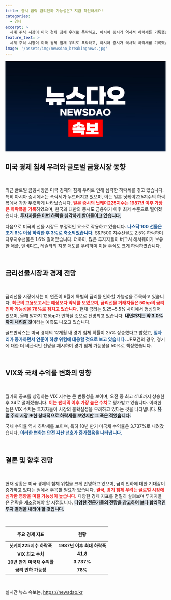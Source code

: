 ```yaml
---
title: 증시 급락 금리인하 가능성은? 지금 확인하세요!
categories:
  - 경제
excerpt: >
  세계 주식 시장이 미국 경제 침체 우려로 폭락하고, 아시아 증시가 역사적 하락세를 기록했습니다. 금리선물 거래자들은 연준의 금리 인하 가능성을 높게 보고 있으며, 미국채 금리는 1년 만에 최저 수준에 도달했습니다.
feature_text: >
  세계 주식 시장이 미국 경제 침체 우려로 폭락하고, 아시아 증시가 역사적 하락세를 기록했습니다. 금리선물 거래자들은 연준의 금리 인하 가능성을 높게 보고 있으며, 미국채 금리는 1년 만에 최저 수준에 도달했습니다.
image: '/assets/img/newsdao_breakingnews.jpg'
---
```


<p><img src="/assets/img/newsdao_breakingnews.jpg" alt="koreaapp 속보" /></p>

<h2 data-ke-size="size26">미국 경제 침체 우려와 글로벌 금융시장 동향</h2>

<p data-ke-size="size16">&nbsp;</p>

<p data-ke-size="size16">최근 글로벌 금융시장은 미국 경제의 침체 우려로 인해 심각한 하락세를 겪고 있습니다. 특히 아시아 증시에서는 폭락세가 두드러지고 있으며, 이는 일본 닛케이225지수의 하락폭에서 가장 뚜렷하게 나타났습니다. <b><span style="color: #ee2323;">일본 증시의 닛케이225지수는 1987년 이후 가장 큰 하락폭을 기록</span></b>하였으며, 한국과 대만의 증시도 금융위기 이후 최저 수준으로 떨어졌습니다. <b><span style="background-color: #21538527;">투자자들은 이번 하락을 심각하게 받아들이고 있습니다.</span></b> </p>

<p data-ke-size="size16">다음으로 미국의 선물 시장도 부정적인 요소로 작용하고 있습니다. <b><span style="color: #1a5490;">나스닥 100 선물은 초기 6% 이상 하락한 후 3%로 축소되었습니다.</span></b> S&P500 지수선물도 2.5% 하락하며 다우지수선물은 1.6% 떨어졌습니다. 더욱이, 많은 투자자들이 버크셔 해서웨이가 보유한 애플, 엔비디드, 테슬라의 지분 매도를 우려하며 이들 주식도 크게 하락하였습니다. </p>

<p data-ke-size="size16">&nbsp;</p>

<h2 data-ke-size="size26">금리선물시장과 경제 전망</h2>

<p data-ke-size="size16">&nbsp;</p>

<p data-ke-size="size16">금리선물 시장에서는 미 연준이 9월에 특별히 금리를 인하할 가능성을 주목하고 있습니다. <b><span style="color: #ee2323;">최근의 고용보고서는 예상보다 약세를 보였으며, 금리선물 거래자들은 50bp의 금리 인하 가능성을 78%로 점치고 있습니다.</span></b> 현재 금리는 5.25~5.5% 사이에서 형성되어 있으며, 올해 말까지 125bp가 인하될 것으로 전망되고 있습니다. <b><span style="background-color: #21538527;">내년까지는 약 3.0%까지 내려갈 것</span></b>이라는 예측도 나오고 있습니다. </p>

<p data-ke-size="size16">골드만삭스는 미국 경제의 12개월 내 경기 침체 확률이 25% 상승했다고 밝혔고, <b><span style="color: #1a5490;">일자리가 증가하면서 연준이 하방 위험에 대응할 것으로 보고 있습니다.</span></b> JP모건의 경우, 경기에 대한 더 비관적인 전망을 제시하며 경기 침체 가능성을 50%로 책정했습니다. </p>

<p data-ke-size="size16">&nbsp;</p>

<h2 data-ke-size="size26">VIX와 국채 수익률 변화의 영향</h2>

<p data-ke-size="size16">&nbsp;</p>

<p data-ke-size="size16">월가의 공포를 상징하는 VIX 지수는 큰 변동성을 보이며, 오전 중 최고 41.8까지 상승한 후 34로 떨어졌습니다. <b><span style="color: #ee2323;">이는 팬데믹 이후 가장 높은 수치</span></b>로 평가받고 있습니다. 이러한 높은 VIX 수치는 투자자들이 시장의 불확실성을 우려하고 있다는 것을 나타냅니다. <b><span style="background-color: #21538527;">유럽 주식 시장 또한 상대적으로 하락세를 보였지만 그 폭은 적었습니다.</span></b> </p>

<p data-ke-size="size16">국채 수익률 역시 하락세를 보이며, 특히 10년 만기 미국채 수익률은 3.737%로 내려갔습니다. <b><span style="color: #1a5490;">이러한 변화는 안전 자산 선호가 증가했음을 나타냅니다.</span></b> </p>

<p data-ke-size="size16">&nbsp;</p>

<h2 data-ke-size="size26">결론 및 향후 전망</h2>

<p data-ke-size="size16">&nbsp;</p>

<p data-ke-size="size16">현재 상황은 미국 경제의 침체 위험을 크게 반영하고 있으며, 금리 인하에 대한 기대감이 증가하고 있다는 점에서 주목할 필요가 있습니다. <b><span style="color: #ee2323;">결국, 경기 침체 우려는 글로벌 시장에 심각한 영향을 미칠 가능성이 높습니다.</span></b> 다양한 경제 지표를 면밀히 살펴보며 투자자들은 전략을 재조정해야 할 시점입니다. <b><span style="background-color: #21538527;">다양한 전문가들의 전망을 참고하여 보다 합리적인 투자 결정을 내려야 할 것입니다.</span></b> </p>

<p data-ke-size="size16">&nbsp;</p>

<table style="border-collapse: collapse; width: 100%;">
    <thead>
        <tr>
            <th style="text-align: center; height: 40px;"><b>주요 경제 지표</b></th>
            <th style="text-align: center; height: 40px;"><b>현황</b></th>
        </tr>
    </thead>
    <tbody>
        <tr>
            <td style="text-align: center; height: 17px;"><b>닛케이225지수 하락폭</b></td>
            <td style="text-align: center; height: 17px;"><b>1987년 이후 최대 하락폭</b></td>
        </tr>
        <tr>
            <td style="text-align: center; height: 17px;"><b>VIX 최고 수치</b></td>
            <td style="text-align: center; height: 17px;"><b>41.8</b></td>
        </tr>
        <tr>
            <td style="text-align: center; height: 17px;"><b>10년 만기 미국채 수익률</b></td>
            <td style="text-align: center; height: 17px;"><b>3.737%</b></td>
        </tr>
        <tr>
            <td style="text-align: center; height: 17px;"><b>금리 인하 가능성</b></td>
            <td style="text-align: center; height: 17px;"><b>78%</b></td>
        </tr>
    </tbody>
</table>

<p data-ke-size="size16">&nbsp;</p>
실시간 뉴스 속보는, <a href="https://newsdao.kr" rel="dofollow">https://newsdao.kr</a>


